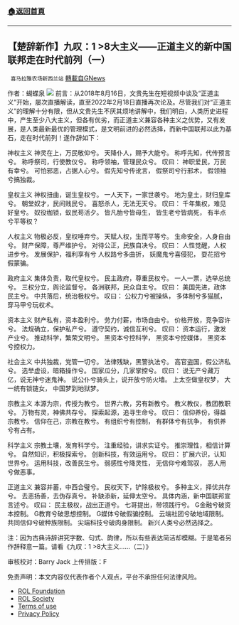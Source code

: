 ###  [:house:返回首頁](https://github.com/ourhimalayas/txt)
---


## 【楚辞新作】九叹：1 &gt;8大主义——正道主义的新中国联邦走在时代前列（一）
` 喜马拉雅农场新西兰站` [轉載自GNews](https://gnews.org/zh-hans/2066584/)

作者：蝴蝶泉
![](https://assets.gnews.org/wp-content/uploads/2022/02/1-46-1-2.jpg)
前言：从2018年8月16日，文贵先生在短视频中谈及“正道主义”开始，屡次直播解读，直至2022年2月18日直播再次论及。尽管我们对“正道主义”的理解十分有限，但从文贵先生不厌其烦地讲解中，我们明白，人类历史进程中，产生至少八大主义，但各有优劣，而正道主义兼容各种主义之优势，又有发展，是人类最新最优的管理模式，是文明前进的必然选择，而新中国联邦以此为基石，走在时代前列！遂作辞如下：

神权主义
神灵在上，万民敬仰兮。
天降仆人，赐予大能兮。
称呼先知，代传预言兮。
称呼祭司，行使教仪兮。
称呼领袖，管理民众兮。
叹曰：
神职爱民，万民有幸兮。
可怕邪恶，占据人心兮。
假先知兮传讹言，
假祭司兮行邪术，
假领袖兮搞独裁。

皇权主义
神权扭曲，诞生皇权兮。
一人天下，一家世袭兮。
地为皇土，财归皇库兮。
朝堂奴才，民间贱民兮。
喜怒杀人，无法无天兮。
叹曰：
千年集权，难见好皇兮。
奴役枷锁，蚁民苟活夕。
皆凡胎兮皆母生，
皆生老兮皆病死，
有半点兮平等权？

人权主义
物极必反，皇权唾弃兮。
天赋人权，生而平等兮。
生命安全，人身自由兮。
财产保障，尊严维护兮。
对待公正，民族自决兮。
叹曰：
人性觉醒，人权进步兮。
发展保护，福利享有兮
人权路兮多曲折，
妖魔鬼兮喜侵犯，
耍花招兮假蒙骗。

政府主义
集体负责，取代皇权兮。
民主政府，尊重民权兮。
一人一票，选举总统兮。
三权分立，舆论监督兮。
各洲联邦，民众自主兮。
叹曰：
美国先进，政体民主兮。
中共落后，统治极权兮。
叹曰：
公权力兮被操纵，
多体制兮多猫腻，
穿马甲兮玩权术。

资本主义
财产私有，资本盈利兮。
劳力付薪，市场自由兮。
价格开放，竞争容许兮。
法规确立，保护私产兮。
遵守契约，诚信互利兮。
叹曰：
资本运行，激发产业兮。
推动科学，繁荣文明兮。
黑资本兮控科学，
黑资本兮控媒体，
黑资本兮控权力。

社会主义
中共独裁，党管一切兮。
法律残缺，黑警执法兮。
高官盗国，假公济私兮。
选举虚设，暗箱操作兮。
国家瓜分，几家掌控兮。
叹曰：
说无产兮藏万亿，说无神兮迷鬼神。
说公仆兮骑头上，说开放兮防火墙。
上太空做皇权梦，
大一统有锁链女，
中国梦到地狱梦。

宗教主义
本源为宗，传授为教兮。
世界六教，另有新教兮。
教义教仪，教团教职兮。
万物有灵，神佛共存兮。
探索起源，追寻生命兮。
叹曰：
信仰养份，得益宗教兮。
信仰在己，宗教在教兮。
有组织兮有控制，
有群体兮有抗争，
有供养兮有占有。

科学主义
宗教土壤，发育科学兮。
注重经验，讲求实证兮。
推崇理性，相信计算兮。
自然知识，积极探索兮。
创新科技，有效运用兮。
叹曰：
扩展六识，认知世界兮。
运用科技，改善民生兮。
弱感性兮降灵性，
无信仰兮难驾驭，
恶人用兮做恶事。

正道主义
兼容并蓄，中西合璧兮。
民权天下，铲除极权兮。
多种主义，择优共存兮。
去恶扬善，去伪存真兮。
补缺添新，延伸太空兮。
具体内涵，新中国联邦宣言述兮。
叹曰：
民主极权，战出正道兮。
七哥提出，带领践行兮。
G金融兮破资本控制。
G教育兮破思想控制。
G媒体兮破假骗控制。
云端社团兮破地域限制。
共同信仰兮破种族限制。
尖端科技兮破肉身限制。
新兴人类兮必然选择之。

注：因为古典诗辞讲究字数、句式、韵律，所以有些表达简洁却模糊。于是笔者另作辞释意一篇。请看《九叹：1 &gt;8大主义……（二）》

审核校对：Barry Jack
上传排版：F

 

免责声明：本文内容仅代表作者个人观点，平台不承担任何法律风险。

- [ROL Foundation](https://rolfoundation.org/)
- [ROL Society](https://rolsociety.org/)
- [Terms of use](https://gnews.org/terms-of-use-3/)
- [Privacy Policy](https://gnews.org/privacy-policy/)
